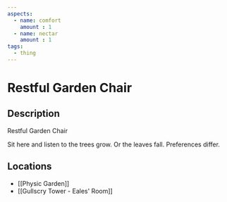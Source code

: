 ```yaml
---
aspects: 
  - name: comfort
    amount : 1
  - name: nectar
    amount : 1
tags:
  - thing
---
```


# Restful Garden Chair

## Description
Restful Garden Chair

Sit here and listen to the trees grow. Or the leaves fall. Preferences differ.
## Locations
- [[Physic Garden]]
- [[Gullscry Tower - Eales' Room]]